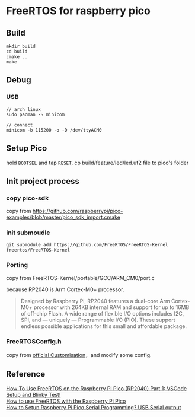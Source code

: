 # FreeRTOS for raspberry pico

## Build

```shell
mkdir build
cd build
cmake ..
make
```

## Debug

### USB

```shell
// arch linux
sudo pacman -S minicom

// connect
minicom -b 115200 -o -D /dev/ttyACM0
```

## Setup Pico

hold `BOOTSEL` and tap `RESET`, cp build/feature/led/led.uf2 file to pico's folder

## Init project process

### copy pico-sdk

copy from https://github.com/raspberrypi/pico-examples/blob/master/pico_sdk_import.cmake


### init submoudle

```shell
git submodule add https://github.com/FreeRTOS/FreeRTOS-Kernel freertos/FreeRTOS-Kernel
```

### Porting

copy from FreeRTOS-Kernel/portable/GCC/ARM_CM0/port.c

because RP2040 is Arm Cortex-M0+ processor.

> Designed by Raspberry Pi, RP2040 features a dual-core Arm Cortex-M0+ processor with 264KB internal RAM and support for up to 16MB of off-chip Flash. A wide range of flexible I/O options includes I2C, SPI, and — uniquely — Programmable I/O (PIO). These support endless possible applications for this small and affordable package.

### FreeRTOSConfig.h

copy from [official Customisation](https://www.freertos.org/a00110.html)，and modify some config.

## Reference

[How To Use FreeRTOS on the Raspberry Pi Pico (RP2040) Part 1: VSCode Setup and Blinky Test!](https://www.youtube.com/watch?v=jCZxStjzGA8)  
[How to use FreeRTOS with the Raspberry Pi Pico](https://blog.smittytone.net/2022/02/24/how-to-use-freertos-with-the-raspberry-pi-pico/)  
[How to Setup Raspberry Pi Pico Serial Programming? USB Serial output](https://www.electronicshub.org/raspberry-pi-pico-serial-programming/)  